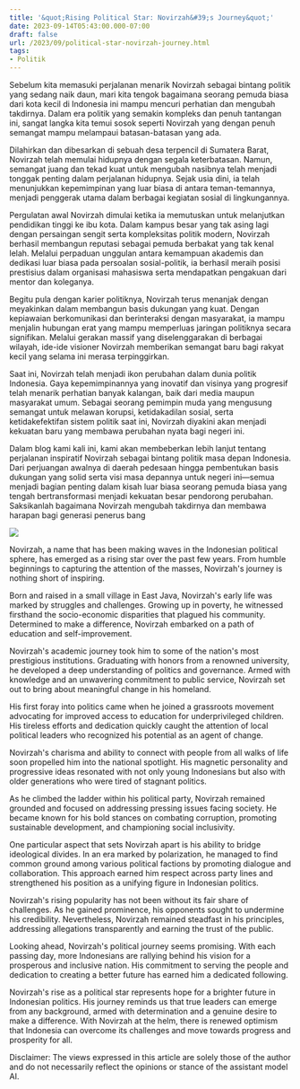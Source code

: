 ```yaml
---
title: '&quot;Rising Political Star: Novirzah&#39;s Journey&quot;'
date: 2023-09-14T05:43:00.000-07:00
draft: false
url: /2023/09/political-star-novirzah-journey.html
tags: 
- Politik
---
```


  

Sebelum kita memasuki perjalanan menarik Novirzah sebagai bintang politik yang sedang naik daun, mari kita tengok bagaimana seorang pemuda biasa dari kota kecil di Indonesia ini mampu mencuri perhatian dan mengubah takdirnya. Dalam era politik yang semakin kompleks dan penuh tantangan ini, sangat langka kita temui sosok seperti Novirzah yang dengan penuh semangat mampu melampaui batasan-batasan yang ada.

  

Dilahirkan dan dibesarkan di sebuah desa terpencil di Sumatera Barat, Novirzah telah memulai hidupnya dengan segala keterbatasan. Namun, semangat juang dan tekad kuat untuk mengubah nasibnya telah menjadi tonggak penting dalam perjalanan hidupnya. Sejak usia dini, ia telah menunjukkan kepemimpinan yang luar biasa di antara teman-temannya, menjadi penggerak utama dalam berbagai kegiatan sosial di lingkungannya.

  

Pergulatan awal Novirzah dimulai ketika ia memutuskan untuk melanjutkan pendidikan tinggi ke ibu kota. Dalam kampus besar yang tak asing lagi dengan persaingan sengit serta kompleksitas politik modern, Novirzah berhasil membangun reputasi sebagai pemuda berbakat yang tak kenal lelah. Melalui perpaduan unggulan antara kemampuan akademis dan dedikasi luar biasa pada persoalan sosial-politik, ia berhasil meraih posisi prestisius dalam organisasi mahasiswa serta mendapatkan pengakuan dari mentor dan koleganya.

  

Begitu pula dengan karier politiknya, Novirzah terus menanjak dengan meyakinkan dalam membangun basis dukungan yang kuat. Dengan kepiawaian berkomunikasi dan berinteraksi dengan masyarakat, ia mampu menjalin hubungan erat yang mampu memperluas jaringan politiknya secara signifikan. Melalui gerakan massif yang diselenggarakan di berbagai wilayah, ide-ide visioner Novirzah memberikan semangat baru bagi rakyat kecil yang selama ini merasa terpinggirkan.

  

Saat ini, Novirzah telah menjadi ikon perubahan dalam dunia politik Indonesia. Gaya kepemimpinannya yang inovatif dan visinya yang progresif telah menarik perhatian banyak kalangan, baik dari media maupun masyarakat umum. Sebagai seorang pemimpin muda yang mengusung semangat untuk melawan korupsi, ketidakadilan sosial, serta ketidakefektifan sistem politik saat ini, Novirzah diyakini akan menjadi kekuatan baru yang membawa perubahan nyata bagi negeri ini.

  

Dalam blog kami kali ini, kami akan membeberkan lebih lanjut tentang perjalanan inspiratif Novirzah sebagai bintang politik masa depan Indonesia. Dari perjuangan awalnya di daerah pedesaan hingga pembentukan basis dukungan yang solid serta visi masa depannya untuk negeri ini—semua menjadi bagian penting dalam kisah luar biasa seorang pemuda biasa yang tengah bertransformasi menjadi kekuatan besar pendorong perubahan. Saksikanlah bagaimana Novirzah mengubah takdirnya dan membawa harapan bagi generasi penerus bang

  

![](https://parameter.sk/sites/default/files/styles/image_of_article/public/photos/42244844_303.jpg?itok=jxjCR3Q_)

  

Novirzah, a name that has been making waves in the Indonesian political sphere, has emerged as a rising star over the past few years. From humble beginnings to capturing the attention of the masses, Novirzah's journey is nothing short of inspiring.

  

Born and raised in a small village in East Java, Novirzah's early life was marked by struggles and challenges. Growing up in poverty, he witnessed firsthand the socio-economic disparities that plagued his community. Determined to make a difference, Novirzah embarked on a path of education and self-improvement.

  

Novirzah's academic journey took him to some of the nation's most prestigious institutions. Graduating with honors from a renowned university, he developed a deep understanding of politics and governance. Armed with knowledge and an unwavering commitment to public service, Novirzah set out to bring about meaningful change in his homeland.

  

His first foray into politics came when he joined a grassroots movement advocating for improved access to education for underprivileged children. His tireless efforts and dedication quickly caught the attention of local political leaders who recognized his potential as an agent of change.

  

Novirzah's charisma and ability to connect with people from all walks of life soon propelled him into the national spotlight. His magnetic personality and progressive ideas resonated with not only young Indonesians but also with older generations who were tired of stagnant politics.

  

As he climbed the ladder within his political party, Novirzah remained grounded and focused on addressing pressing issues facing society. He became known for his bold stances on combating corruption, promoting sustainable development, and championing social inclusivity.

  

One particular aspect that sets Novirzah apart is his ability to bridge ideological divides. In an era marked by polarization, he managed to find common ground among various political factions by promoting dialogue and collaboration. This approach earned him respect across party lines and strengthened his position as a unifying figure in Indonesian politics.

  

Novirzah's rising popularity has not been without its fair share of challenges. As he gained prominence, his opponents sought to undermine his credibility. Nevertheless, Novirzah remained steadfast in his principles, addressing allegations transparently and earning the trust of the public.

  

Looking ahead, Novirzah's political journey seems promising. With each passing day, more Indonesians are rallying behind his vision for a prosperous and inclusive nation. His commitment to serving the people and dedication to creating a better future has earned him a dedicated following.

  

Novirzah's rise as a political star represents hope for a brighter future in Indonesian politics. His journey reminds us that true leaders can emerge from any background, armed with determination and a genuine desire to make a difference. With Novirzah at the helm, there is renewed optimism that Indonesia can overcome its challenges and move towards progress and prosperity for all.

  

Disclaimer: The views expressed in this article are solely those of the author and do not necessarily reflect the opinions or stance of the assistant model AI.